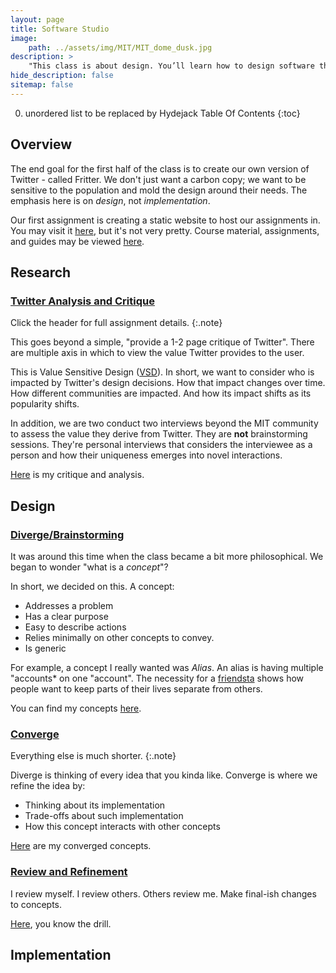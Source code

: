 ```yaml
---
layout: page
title: Software Studio
image:
    path: ../assets/img/MIT/MIT_dome_dusk.jpg
description: >
    "This class is about design. You’ll learn how to design software that is fit for purpose: that fulfills the needs of users, and is flexible, powerful and easy to use."
hide_description: false
sitemap: false
---
```


0. unordered list to be replaced by Hydejack Table Of Contents
{:toc}

## Overview

The end goal for the first half of the class is to create our own version of Twitter - called Fritter.
We don't just want a carbon copy; we want to be sensitive to the population and mold the design around their needs.
The emphasis here is on *design*, not *implementation*.

Our first assignment is creating a static website to host our assignments in.
You may visit it [here](https://61040-fa22.github.io/portfolio-hectormc8426/), but it's not very pretty.  Course material, assignments, and guides may be viewed [here](https://61040-fa22.github.io/).


## Research

### [Twitter Analysis and Critique](https://61040-fa22.github.io/assignments/assignment-1)
Click the header for full assignment details.
{:.note}

This goes beyond a simple, "provide a 1-2 page critique of Twitter".
There are multiple axis in which to view the value Twitter provides to the user.

This is Value Sensitive Design ([VSD](http://www.envisioningcards.com/?page_id=2#1)).
In short, we want to consider who is impacted by Twitter's design decisions.
How that impact changes over time.
How different communities are impacted.
And how its impact shifts as its popularity shifts.

In addition, we are two conduct two interviews beyond the MIT community to assess the value they derive from Twitter.
They are **not** brainstorming sessions.
They're personal interviews that considers the interviewee as a person and how their uniqueness emerges into novel interactions.

[Here](https://61040-fa22.github.io/portfolio-hectormc8426/pages/assignments/1/1.html) is my critique and analysis.

## Design

### [Diverge/Brainstorming](https://61040-fa22.github.io/assignments/assignment-2)

It was around this time when the class became a bit more philosophical. We began to wonder "what is a *concept*"?

In short, we decided on this. A concept:
* Addresses a problem
* Has a clear purpose
* Easy to describe actions
* Relies minimally on other concepts to convey.
* Is generic

For example, a concept I really wanted was *Alias*.
An alias is having multiple "accounts* on one "account".
The necessity for a [friendsta](https://www.urbandictionary.com/define.php?term=friendsta) shows how people want to keep parts of their lives separate from others.

You can find my concepts [here](https://61040-fa22.github.io/portfolio-hectormc8426/pages/assignments/2/2.html).

### [Converge](https://61040-fa22.github.io/assignments/assignment-3)
Everything else is much shorter.
{:.note}

Diverge is thinking of every idea that you kinda like. Converge is where we refine the idea by:
* Thinking about its implementation
* Trade-offs about such implementation
* How this concept interacts with other concepts

[Here](https://61040-fa22.github.io/portfolio-hectormc8426/pages/assignments/3/3.html) are my converged concepts.

### [Review and Refinement](https://61040-fa22.github.io/portfolio-hectormc8426/pages/assignments/4/4.html)

I review myself.
I review others.
Others review me.
Make final-ish changes to concepts.

[Here](https://61040-fa22.github.io/portfolio-hectormc8426/pages/assignments/4/4.html), you know the drill.

## Implementation
